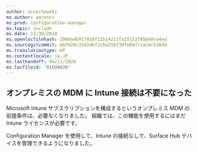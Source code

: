 ```yaml
---
author: aczechowski
ms.author: aaroncz
ms.prod: configuration-manager
ms.topic: include
ms.date: 11/30/2018
ms.openlocfilehash: 290da4b917016f12b14211fa25152f85be0ce4ea
ms.sourcegitcommit: bbf820c35414bf2cba356f30fe047c1a34c5384d
ms.translationtype: HT
ms.contentlocale: ja-JP
ms.lasthandoff: 04/21/2020
ms.locfileid: "81694630"
---
```

## <a name="an-intune-connection-is-no-longer-required-for-on-premises-mdm"></a><a name="bkmk_opmdm"></a> オンプレミスの MDM に Intune 接続は不要になった
<!--1359124-->
Microsoft Intune サブスクリプションを構成するというオンプレミス MDM の前提条件は、必要なくなりました。 組織では、この機能を使用するにはまだ Intune ライセンスが必要です。 

Configuration Manager を使用して、Intune の接続なしで、Surface Hub デバイスを管理できるようになりました。 


